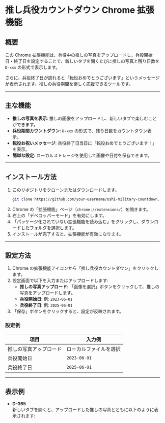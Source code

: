 # 推し兵役カウントダウン Chrome 拡張機能

## 概要

この Chrome 拡張機能は、兵役中の推しの写真をアップロードし、兵役開始日・終了日を設定することで、新しいタブを開くたびに推しの写真と残り日数を `D-xxx` の形式で表示します。

さらに、兵役終了日が訪れると「転役おめでとうございます」というメッセージが表示されます。推しの兵役期間を楽しく応援できるツールです。

---

## 主な機能

- **推しの写真を表示**: 推しの画像をアップロードし、新しいタブで楽しむことができます。
- **兵役期間カウントダウン**: `D-xxx` の形式で、残り日数をカウントダウン表示。
- **転役お祝いメッセージ**: 兵役終了日当日に「転役おめでとうございます！」を表示。
- **簡単な設定**: ローカルストレージを使用して画像や日付を保存できます。

---

## インストール方法

1. このリポジトリをクローンまたはダウンロードします。
    ```bash
    git clone https://github.com/your-username/oshi-military-countdown.git
    ```
2. Chrome の「拡張機能」ページ（`chrome://extensions/`）を開きます。
3. 右上の「デベロッパーモード」を有効にします。
4. 「パッケージ化されていない拡張機能を読み込む」をクリックし、ダウンロードしたフォルダを選択します。
5. インストールが完了すると、拡張機能が有効になります。

---

## 設定方法

1. Chrome の拡張機能アイコンから「推し兵役カウントダウン」をクリックします。
2. 設定画面で以下を入力またはアップロードします:
   - **推しの写真アップロード**: 「画像を選択」ボタンをクリックして、推しの写真をアップロードします。
   - **兵役開始日**: 例: `2023-06-01`
   - **兵役終了日**: 例: `2025-06-01`
3. 「保存」ボタンをクリックすると、設定が反映されます。

### 設定例

| 項目                 | 入力例                                             |
|----------------------|---------------------------------------------------|
| 推しの写真アップロード | ローカルファイルを選択                            |
| 兵役開始日            | `2023-06-01`                                     |
| 兵役終了日            | `2025-06-01`                                     |

---

## 表示例

- **D-365**  
  新しいタブを開くと、アップロードした推しの写真とともに以下のように表示されます:
